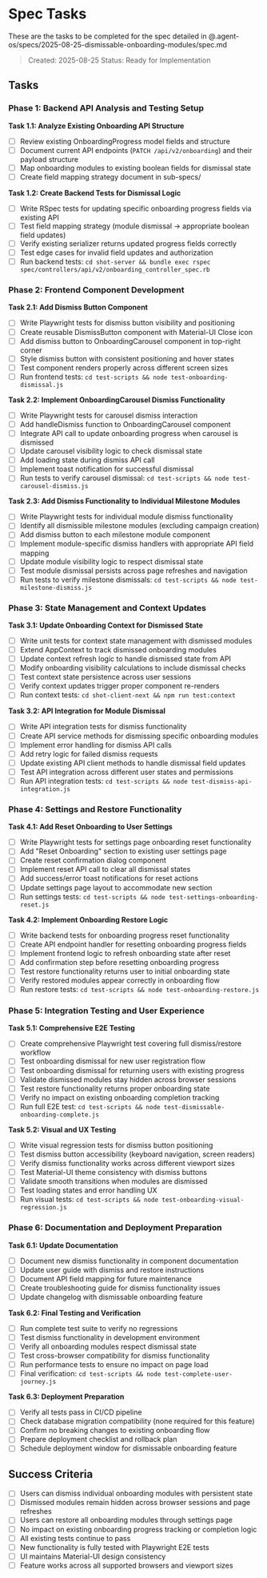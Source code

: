# Spec Tasks

These are the tasks to be completed for the spec detailed in @.agent-os/specs/2025-08-25-dismissable-onboarding-modules/spec.md

> Created: 2025-08-25
> Status: Ready for Implementation

## Tasks

### Phase 1: Backend API Analysis and Testing Setup

**Task 1.1: Analyze Existing Onboarding API Structure**
- [ ] Review existing OnboardingProgress model fields and structure
- [ ] Document current API endpoints (`PATCH /api/v2/onboarding`) and their payload structure
- [ ] Map onboarding modules to existing boolean fields for dismissal state
- [ ] Create field mapping strategy document in sub-specs/

**Task 1.2: Create Backend Tests for Dismissal Logic**
- [ ] Write RSpec tests for updating specific onboarding progress fields via existing API
- [ ] Test field mapping strategy (module dismissal → appropriate boolean field updates)
- [ ] Verify existing serializer returns updated progress fields correctly
- [ ] Test edge cases for invalid field updates and authorization
- [ ] Run backend tests: `cd shot-server && bundle exec rspec spec/controllers/api/v2/onboarding_controller_spec.rb`

### Phase 2: Frontend Component Development

**Task 2.1: Add Dismiss Button Component**
- [ ] Write Playwright tests for dismiss button visibility and positioning
- [ ] Create reusable DismissButton component with Material-UI Close icon
- [ ] Add dismiss button to OnboardingCarousel component in top-right corner
- [ ] Style dismiss button with consistent positioning and hover states
- [ ] Test component renders properly across different screen sizes
- [ ] Run frontend tests: `cd test-scripts && node test-onboarding-dismissal.js`

**Task 2.2: Implement OnboardingCarousel Dismiss Functionality**
- [ ] Write Playwright tests for carousel dismiss interaction
- [ ] Add handleDismiss function to OnboardingCarousel component
- [ ] Integrate API call to update onboarding progress when carousel is dismissed
- [ ] Update carousel visibility logic to check dismissal state
- [ ] Add loading state during dismiss API call
- [ ] Implement toast notification for successful dismissal
- [ ] Run tests to verify carousel dismissal: `cd test-scripts && node test-carousel-dismiss.js`

**Task 2.3: Add Dismiss Functionality to Individual Milestone Modules**
- [ ] Write Playwright tests for individual module dismiss functionality
- [ ] Identify all dismissible milestone modules (excluding campaign creation)
- [ ] Add dismiss button to each milestone module component
- [ ] Implement module-specific dismiss handlers with appropriate API field mapping
- [ ] Update module visibility logic to respect dismissal state
- [ ] Test module dismissal persists across page refreshes and navigation
- [ ] Run tests to verify milestone dismissals: `cd test-scripts && node test-milestone-dismiss.js`

### Phase 3: State Management and Context Updates

**Task 3.1: Update Onboarding Context for Dismissed State**
- [ ] Write unit tests for context state management with dismissed modules
- [ ] Extend AppContext to track dismissed onboarding modules
- [ ] Update context refresh logic to handle dismissed state from API
- [ ] Modify onboarding visibility calculations to include dismissal checks
- [ ] Test context state persistence across user sessions
- [ ] Verify context updates trigger proper component re-renders
- [ ] Run context tests: `cd shot-client-next && npm run test:context`

**Task 3.2: API Integration for Module Dismissal**
- [ ] Write API integration tests for dismiss functionality
- [ ] Create API service methods for dismissing specific onboarding modules
- [ ] Implement error handling for dismiss API calls
- [ ] Add retry logic for failed dismiss requests
- [ ] Update existing API client methods to handle dismissal field updates
- [ ] Test API integration across different user states and permissions
- [ ] Run API integration tests: `cd test-scripts && node test-dismiss-api-integration.js`

### Phase 4: Settings and Restore Functionality

**Task 4.1: Add Reset Onboarding to User Settings**
- [ ] Write Playwright tests for settings page onboarding reset functionality
- [ ] Add "Reset Onboarding" section to existing user settings page
- [ ] Create reset confirmation dialog component
- [ ] Implement reset API call to clear all dismissal states
- [ ] Add success/error toast notifications for reset actions
- [ ] Update settings page layout to accommodate new section
- [ ] Run settings tests: `cd test-scripts && node test-settings-onboarding-reset.js`

**Task 4.2: Implement Onboarding Restore Logic**
- [ ] Write backend tests for onboarding progress reset functionality
- [ ] Create API endpoint handler for resetting onboarding progress fields
- [ ] Implement frontend logic to refresh onboarding state after reset
- [ ] Add confirmation step before resetting onboarding progress
- [ ] Test restore functionality returns user to initial onboarding state
- [ ] Verify restored modules appear correctly in onboarding flow
- [ ] Run restore tests: `cd test-scripts && node test-onboarding-restore.js`

### Phase 5: Integration Testing and User Experience

**Task 5.1: Comprehensive E2E Testing**
- [ ] Create comprehensive Playwright test covering full dismiss/restore workflow
- [ ] Test onboarding dismissal for new user registration flow
- [ ] Test onboarding dismissal for returning users with existing progress
- [ ] Validate dismissed modules stay hidden across browser sessions
- [ ] Test restore functionality returns proper onboarding state
- [ ] Verify no impact on existing onboarding completion tracking
- [ ] Run full E2E test: `cd test-scripts && node test-dismissable-onboarding-complete.js`

**Task 5.2: Visual and UX Testing**
- [ ] Write visual regression tests for dismiss button positioning
- [ ] Test dismiss button accessibility (keyboard navigation, screen readers)
- [ ] Verify dismiss functionality works across different viewport sizes
- [ ] Test Material-UI theme consistency with dismiss buttons
- [ ] Validate smooth transitions when modules are dismissed
- [ ] Test loading states and error handling UX
- [ ] Run visual tests: `cd test-scripts && node test-onboarding-visual-regression.js`

### Phase 6: Documentation and Deployment Preparation

**Task 6.1: Update Documentation**
- [ ] Document new dismiss functionality in component documentation
- [ ] Update user guide with dismiss and restore instructions
- [ ] Document API field mapping for future maintenance
- [ ] Create troubleshooting guide for dismiss functionality issues
- [ ] Update changelog with dismissable onboarding feature

**Task 6.2: Final Testing and Verification**
- [ ] Run complete test suite to verify no regressions
- [ ] Test dismiss functionality in development environment
- [ ] Verify all onboarding modules respect dismissal state
- [ ] Test cross-browser compatibility for dismiss functionality
- [ ] Run performance tests to ensure no impact on page load
- [ ] Final verification: `cd test-scripts && node test-complete-user-journey.js`

**Task 6.3: Deployment Preparation**
- [ ] Verify all tests pass in CI/CD pipeline
- [ ] Check database migration compatibility (none required for this feature)
- [ ] Confirm no breaking changes to existing onboarding flow
- [ ] Prepare deployment checklist and rollback plan
- [ ] Schedule deployment window for dismissable onboarding feature

## Success Criteria

- [ ] Users can dismiss individual onboarding modules with persistent state
- [ ] Dismissed modules remain hidden across browser sessions and page refreshes
- [ ] Users can restore all onboarding modules through settings page
- [ ] No impact on existing onboarding progress tracking or completion logic
- [ ] All existing tests continue to pass
- [ ] New functionality is fully tested with Playwright E2E tests
- [ ] UI maintains Material-UI design consistency
- [ ] Feature works across all supported browsers and viewport sizes
